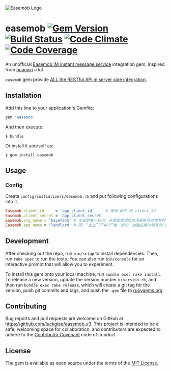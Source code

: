 ![Easemob Logo](https://raw.githubusercontent.com/bayetech/easemob/master/spec/easemob_logo.png)

easemob [![Gem Version][version-badge]][rubygems] [![Build Status][travis-badge]][travis] [![Code Climate][codeclimate-badge]][codeclimate] [![Code Coverage][codecoverage-badge]][codecoverage]
=======

An unofficial [Easemob IM instant message service](http://www.easemob.com/product/im) integration gem, inspired from [huanxin](https://github.com/RobotJiang/ruby-for-huanxin) a lot.

`easemob` gem provide [ALL the RESTful API in server side integration](http://docs.easemob.com/im/100serverintegration/10intro).

## Installation

Add this line to your application's Gemfile:

```ruby
gem 'easemob'
```

And then execute:

    $ bundle

Or install it yourself as:

    $ gem install easemob

## Usage

### Config

Create `config/initializers/easemob.rb` and put following configurations into it.

```ruby
Easemob.client_id     = 'app_client_id'     # 使用 APP 的 client_id
Easemob.client_secret = 'app_client_secret'
Easemob.org_name = 'bayetech' # 企业的唯一标识，开发者管理后台注册账号时填写的企业 ID
Easemob.app_name = 'landlord' # 同一“企业”下“APP”唯一标识，创建应用时填写的“应用名称”
```

## Development

After checking out the repo, run `bin/setup` to install dependencies. Then, run `rake spec` to run the tests. You can also run `bin/console` for an interactive prompt that will allow you to experiment.

To install this gem onto your local machine, run `bundle exec rake install`. To release a new version, update the version number in `version.rb`, and then run `bundle exec rake release`, which will create a git tag for the version, push git commits and tags, and push the `.gem` file to [rubygems.org](https://rubygems.org).

## Contributing

Bug reports and pull requests are welcome on GitHub at https://github.com/luckglee/easemob_v3. This project is intended to be a safe, welcoming space for collaboration, and contributors are expected to adhere to the [Contributor Covenant](http://contributor-covenant.org) code of conduct.


## License

The gem is available as open source under the terms of the [MIT License](http://opensource.org/licenses/MIT).



[version-badge]: https://badge.fury.io/rb/easemob.svg
[rubygems]: https://rubygems.org/gems/easemob
[travis-badge]: https://travis-ci.org/bayetech/easemob.svg
[travis]: https://travis-ci.org/bayetech/easemob
[codeclimate-badge]: https://codeclimate.com/github/bayetech/easemob/badges/gpa.svg
[codeclimate]: https://codeclimate.com/github/bayetech/easemob
[codecoverage-badge]: https://codeclimate.com/github/bayetech/easemob/badges/coverage.svg
[codecoverage]: https://codeclimate.com/github/bayetech/easemob/coverage
